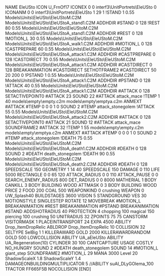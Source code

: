 NAME EleUSto
ICON U_FrnOf17
ICONEX 0 0 interf3\UnitPortrets\EleUSto 0
ICONANM 0 0 interf3\UnitPortrets\EleUSto 1 29 1
!STAND          1 0.55  Models\Units\EleUSto\EleUStoM.C2M Models\Units\EleUSto\EleUStoA_stand1.C2M
ADDHDIR #STAND 0 128
!REST          80 0.55  Models\Units\EleUSto\EleUStoM.C2M Models\Units\EleUSto\EleUStoA_stand1.C2M
ADDHDIR #REST 0 128
!MOTION_L      30 0.55  Models\Units\EleUSto\EleUStoM.C2M Models\Units\EleUSto\EleUStoA_walk1.C2M
ADDHDIR #MOTION_L 0 128
!CASTPREPARE   60  0.55 Models\Units\EleUSto\EleUStoM.C2M Models\Units\EleUSto\EleUStoA_attack1.C2M
ADDHDIR #CASTPREPARE 0 128
!CASTDIRECT    70  0.55 Models\Units\EleUSto\EleUStoM.C2M Models\Units\EleUSto\EleUStoA_attack1.C2M
ADDHDIR #CASTDIRECT 0 128
BREAKANIMATION #CASTDIRECT
SETHOTFRAME2 #CASTDIRECT 50 20 200 0
!PSTAND        1  0.55  Models\Units\EleUSto\EleUStoM.C2M Models\Units\EleUSto\EleUStoA_attack1.C2M
ADDHDIR #PSTAND 0 128 
!ATTACK        40 0.55  Models\Units\EleUSto\EleUStoM.C2M Models\Units\EleUSto\EleUStoA_attack1.C2M
ADDHDIR #ATTACK 0 128
SETACTIVEPOINT0 #ATTACK 23
SOUND 22 #ATTACK attack_mace
!TEMP  1 40 models\empty\empty.c2m models\empty\emptya.c2m
ANMEXT #ATTACK #TEMP 0 0 0 1 0
SOUND 2 #TEMP attack_stonegolem
!ATTACK        55 0.55 Models\Units\EleUSto\EleUStoM.C2M Models\Units\EleUSto\EleUStoA_attack2.C2M
ADDHDIR #ATTACK 0 128
SETACTIVEPOINT0 #ATTACK 21
SOUND 12 #ATTACK attack_mace
SOUNDFRAME2 #ATTACK 32
!TEMP  1 55 models\empty\empty.c2m models\empty\emptya.c2m
ANMEXT #ATTACK #TEMP 0 0 0 1 0
SOUND 2 #TEMP attack_stonegolem
!DEATH         75 0.55  Models\Units\EleUSto\EleUStoM.C2M Models\Units\EleUSto\EleUStoA_death1.C2M
ADDHDIR #DEATH 0 128
SOUND 2 #DEATH death_stonegolem
!DEATH         90 0.55  Models\Units\EleUSto\EleUStoM.C2M Models\Units\EleUSto\EleUStoA_death2.C2M
ADDHDIR #DEATH 0 128
SPEEDSCALE 150
GEOMETRY 1 14 40
SPEEDSCALE 150
DAMAGE   0 110
LIFE     5000
RECTANGLE 0 0 65 120
ATTACK_RADIUS 0 0 110
ATTACK_PAUSE 0 0
SEARCH_ENEMY_RADIUS 800
DET_RADIUS 0 0 8000
MATHERIAL 1 BODY
CANKILL 3 BODY BUILDING WOOD 
ATTMASK 0 3 BODY BUILDING WOOD
PRICE 2 FOOD 200 COAL 500
WEAPONKIND 0 crushing
WEAPON 0 UW_Splash40
BUILDSTAGES 3600
VISION 5
STANDGROUND
VES 30
MOTIONSTYLE SINGLESTEP
ROTATE 12
MOVEBREAK #MOTION_L
BREAKANIMATION #REST
BREAKANIMATION #PSTAND
BREAKANIMATION #STAND
ADDSHOTRADIUS 40
PROTECTION 4 chopping 100 magical 150 piercing 100 crushing 50
UNITRADIUS 32
ZPOINTS 75 75
CANSTORM
VISITORMASK 1
PLACEINTRANSPORT 24
EXPA 4500
ABILITY Drop_ItemDropRelic
ABLDROP Drop_ItemDropRelic 10
COLLISION 32
SELTYPE SelBig 1 1
KILLERAWARD             GOLD 2000
KILLERAWARDRANDOM       GOLD 500
LOWCOLLISION
ABILITY UA_aEleUSto
ABILITY UA_Regeneration(10)
CYLINDER 30 100
CANTCAPTURE
USAGE COSTLY
NO_HUNGRY
SOUND 2 #DEATH death_stonegolem
SOUND 14 #MOTION_L giant_step
SOUNDFRAME2 #MOTION_L 29
MANA 3000
Level 20
ShadowScaleX 1.8
ShadowScaleY 1.4
DAMAGEONBUILDINGMULTIPLICATOR 5
//ABILITY suAI_DLyGOlema_100
TFACTOR FF665F5B
NOCOLLISION
[END]
